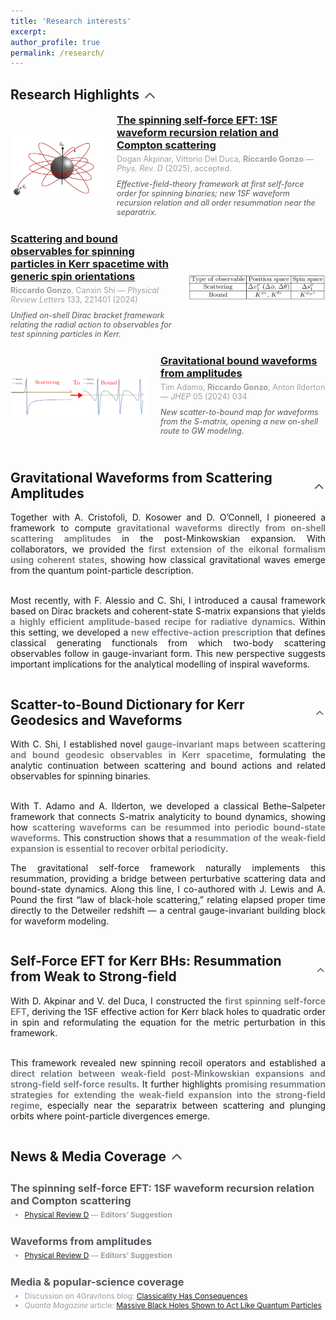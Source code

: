 ```yaml
---
title: 'Research interests'
excerpt:
author_profile: true
permalink: /research/
---
```


## <span style="display: flex; align-items: center;">Research Highlights <span onclick="toggleVisibility('highlights')" style="cursor: pointer; display: inline-block; vertical-align: middle; margin-left: 5px;"><svg id="arrow-highlights" style="display: inline-block; transform: rotate(0deg); transition: transform 0.5s; vertical-align: middle; transform-origin: center; fill: #4A4E52;" xmlns="http://www.w3.org/2000/svg" height="24" viewBox="0 0 24 24" width="24"><path d="M18.59 16.41L20 15l-8-8-8 8 1.41 1.41L12 9.83z"/></svg></span></span>
<div id="highlights" style="max-height: 2000px; overflow: hidden; transition: max-height 0.5s ease-out;">

  <!-- Publication 1 -->
  <div style="display: flex; align-items: center; margin-bottom: 20px;">
    <img src="/images/PRD_1SF_spinning.jpeg" alt="Publication 1" style="width: 150px; height: auto; margin-right: 20px;">
    <div style="flex: 1; display: flex; flex-direction: column; justify-content: center;">
      <h3 style="margin: 0;"><a href="https://arxiv.org/abs/2504.02025" target="_blank">The spinning self-force EFT: 1SF waveform recursion relation and Compton scattering</a></h3>
      <p style="font-size: 0.9em; margin: 5px 0;color:#9BA1A6">Dogan Akpinar, Vittorio Del Duca, <b>Riccardo Gonzo</b> — <i>Phys. Rev. D</i> (2025), accepted.</p>
      <p style="font-size: 0.9em; margin: 5px 0;color:#51585e"><i>Effective-field-theory framework at first self-force order for spinning binaries; new 1SF waveform recursion relation and all order resummation near the separatrix.</i></p>
    </div>
  </div>

  <!-- Publication 2 -->
  <div style="display: flex; align-items: center; margin-bottom: 20px;">
    <div style="flex: 1; display: flex; flex-direction: column; justify-content: center;">
      <h3 style="margin: 0;"><a href="https://doi.org/10.1103/PhysRevLett.133.221401" target="_blank">Scattering and bound observables for spinning particles in Kerr spacetime with generic spin orientations</a></h3>
      <p style="font-size: 0.9em; margin: 5px 0;color:#9BA1A6"><b>Riccardo Gonzo</b>, Canxin Shi — <i>Physical Review Letters</i> 133, 221401 (2024)</p>
      <p style="font-size: 0.9em; margin: 5px 0;color:#51585e"><i>Unified on-shell Dirac bracket framework relating the radial action to observables for test spinning particles in Kerr.</i></p>
    </div>
    <img src="/images/PRL_scattering_bound.png" alt="Publication 2" style="width: 220px; height: auto; margin-left: 20px;">
  </div>

  <!-- Publication 3 -->
  <div style="display: flex; align-items: center; margin-bottom: 20px;">
    <img src="/images/JHEP_bound_waveforms.png" alt="Publication 3" style="width: 220px; height: auto; margin-right: 20px;">
    <div style="flex: 1; display: flex; flex-direction: column; justify-content: center;">
      <h3 style="margin: 0;"><a href="https://doi.org/10.1007/JHEP05(2024)034" target="_blank">Gravitational bound waveforms from amplitudes</a></h3>
      <p style="font-size: 0.9em; margin: 5px 0;color:#9BA1A6">Tim Adamo, <b>Riccardo Gonzo</b>, Anton Ilderton — <i>JHEP</i> 05 (2024) 034</p>
      <p style="font-size: 0.9em; margin: 5px 0;color:#51585e"><i> New scatter-to-bound map for waveforms from the S-matrix, opening a new on-shell route to GW modeling.</i></p>
    </div>
  </div>

</div>

## <span style="display: flex; align-items: center;">Gravitational Waveforms from Scattering Amplitudes <span onclick="toggleVisibility('waveforms')" style="cursor: pointer; display: inline-block; vertical-align: middle; margin-left: 5px;"><svg id="arrow-waveforms" style="display: inline-block; transform: rotate(0deg); transition: transform 0.5s; vertical-align: middle; transform-origin: center; fill: #4A4E52;" xmlns="http://www.w3.org/2000/svg" height="24" viewBox="0 0 24 24" width="24"><path d="M18.59 16.41L20 15l-8-8-8 8 1.41 1.41L12 9.83z"/></svg></span></span>
<div id="waveforms" style="max-height: 1000px; overflow: hidden; transition: max-height 0.5s ease-out; text-align: justify;">
  Together with A. Cristofoli, D. Kosower and D. O’Connell, I pioneered a framework to compute <span style="color:#6c757d;font-weight:600;">gravitational waveforms directly from on-shell scattering amplitudes</span> in the post-Minkowskian expansion. With collaborators, we provided the <span style="color:#6c757d;font-weight:600;">first extension of the eikonal formalism using coherent states</span>, showing how classical gravitational waves emerge from the quantum point-particle description. <br><br>

 Most recently, with F. Alessio and C. Shi, I introduced a causal framework based on Dirac brackets and coherent-state S-matrix expansions that yields <span style="color:#6c757d;font-weight:600;">a highly efficient amplitude-based recipe for radiative dynamics</span>. Within this setting, we developed a <span style="color:#6c757d;font-weight:600;">new effective-action prescription</span> that defines classical generating functionals from which two-body scattering observables follow in gauge-invariant form. This new perspective suggests important implications for the analytical modelling of inspiral waveforms.

</div>

## <span style="display: flex; align-items: center;">Scatter-to-Bound Dictionary for Kerr Geodesics and Waveforms<span onclick="toggleVisibility('dictionary')" style="cursor: pointer; display: inline-block; vertical-align: middle; margin-left: 5px;"><svg id="arrow-dictionary" style="display: inline-block; transform: rotate(0deg); transition: transform 0.5s; vertical-align: middle; transform-origin: center; fill: #4A4E52;" xmlns="http://www.w3.org/2000/svg" height="24" viewBox="0 0 24 24" width="24"><path d="M18.59 16.41L20 15l-8-8-8 8 1.41 1.41L12 9.83z"/></svg></span></span>
<div id="dictionary" style="max-height: 1000px; overflow: hidden; transition: max-height 0.5s ease-out; text-align: justify;">
  With C. Shi, I established novel <span style="color:#6c757d;font-weight:600;">gauge-invariant maps between scattering and bound geodesic observables in Kerr spacetime</span>, formulating the analytic continuation between scattering and bound actions and related observables for spinning binaries. <br><br>

  With T. Adamo and A. Ilderton, we developed a classical Bethe–Salpeter framework that connects S-matrix analyticity to bound dynamics, showing how <span style="color:#6c757d;font-weight:600;">scattering waveforms can be resummed into periodic bound-state waveforms</span>. This construction shows that a <span style="color:#6c757d;font-weight:600;">resummation of the weak-field expansion is essential to recover orbital periodicity</span>. 
  
  The gravitational self-force framework naturally implements this resummation, providing a bridge between perturbative scattering data and bound-state dynamics. Along this line, I co-authored with J. Lewis and A. Pound the first “law of black-hole scattering,” relating elapsed proper time directly to the Detweiler redshift — a central gauge-invariant building block for waveform modeling.
</div>

## <span style="display: flex; align-items: center;">Self-Force EFT for Kerr BHs: Resummation from Weak to Strong-field <span onclick="toggleVisibility('selforce')" style="cursor: pointer; display: inline-block; vertical-align: middle; margin-left: 5px;"><svg id="arrow-selforce" style="display: inline-block; transform: rotate(0deg); transition: transform 0.5s; vertical-align: middle; transform-origin: center; fill: #4A4E52;" xmlns="http://www.w3.org/2000/svg" height="24" viewBox="0 0 24 24" width="24"><path d="M18.59 16.41L20 15l-8-8-8 8 1.41 1.41L12 9.83z"/></svg></span></span>
<div id="selforce" style="max-height: 1000px; overflow: hidden; transition: max-height 0.5s ease-out; text-align: justify;">
  With D. Akpinar and V. del Duca, I constructed the <span style="color:#6c757d;font-weight:600;">first spinning self-force EFT</span>, deriving the 1SF effective action for Kerr black holes to quadratic order in spin and reformulating the equation for the metric perturbation in this framework. <br><br>

  This framework revealed new spinning recoil operators and established a <span style="color:#6c757d;font-weight:600;">direct relation between weak-field post-Minkowskian expansions and strong-field self-force results</span>. It further highlights <span style="color:#6c757d;font-weight:600;">promising resummation strategies for extending the weak-field expansion into the strong-field regime</span>, especially near the separatrix between scattering and plunging orbits where point-particle divergences emerge.
</div>


## <span style="display: flex; align-items: center;">News & Media Coverage <span onclick="toggleVisibility('news')" style="cursor: pointer; display: inline-block; vertical-align: middle; margin-left: 5px;"><svg id="arrow-news" style="display: inline-block; transform: rotate(0deg); transition: transform 1s; vertical-align: middle; transform-origin: center; fill: #4A4E52;" xmlns="http://www.w3.org/2000/svg" height="24" viewBox="0 0 24 24" width="24"><path d="M18.59 16.41L20 15l-8-8-8 8 1.41 1.41L12 9.83z"/></svg></span></span>
<div id="news" style="max-height: 2000px; overflow: hidden; transition: max-height 0.5s ease-out;">
  <div style="margin-bottom: 10px;"></div>

  <!-- 1SF SPINNING — PRD Editors' Suggestion -->
  <div style="display: flex; align-items: center; margin-bottom: 20px;">
    <div style="flex: 1; display: flex; flex-direction: column; justify-content: center;">
      <h3 style="margin: 0;color:#51585e">The spinning self-force EFT: 1SF waveform recursion relation and Compton scattering</h3>
      <ul style="font-size: 0.95em; margin: 5px 0;color:#51585e;text-align:justify">
        <li style="font-size: 0.9em; color: #9BA1A6;">
          <a href="https://doi.org/10.1103/PhysRevD" target="_blank">Physical Review D</a> — <strong>Editors’ Suggestion</strong>
        </li>
      </ul>
    </div>
  </div>

  <!-- WAVEFORMS FROM AMPLITUDES — PRD Editors' Suggestion -->
  <div style="display: flex; align-items: center; margin-bottom: 20px;">
    <div style="flex: 1; display: flex; flex-direction: column; justify-content: center;">
      <h3 style="margin: 0;color:#51585e">Waveforms from amplitudes</h3>
      <ul style="font-size: 0.95em; margin: 5px 0;color:#51585e;text-align:justify">
        <li style="font-size: 0.9em; color: #9BA1A6;">
          <a href="https://doi.org/10.1103/PhysRevD.106.056007" target="_blank">Physical Review D</a> — <strong>Editors’ Suggestion</strong>
        </li>
      </ul>
    </div>
  </div>

  <!-- MEDIA COVERAGE — 4Gravitons & Quanta -->
  <div style="display: flex; align-items: center; margin-bottom: 20px;">
    <div style="flex: 1; display: flex; flex-direction: column; justify-content: center;">
      <h3 style="margin: 0;color:#51585e">Media & popular-science coverage</h3>
      <ul style="font-size: 0.95em; margin: 5px 0;color:#51585e;text-align:justify">
        <li style="font-size: 0.9em; color: #9BA1A6;">
          Discussion on 4Gravitons blog: <a href="https://4gravitons.com/2021/12/31/classicality-has-consequences/" target="_blank">Classicality Has Consequences</a>
        </li>
        <li style="font-size: 0.9em; color: #9BA1A6;">
          <em>Quanta Magazine</em> article: <a href="http://www.quantamagazine.org/massive-black-holes-shown-to-act-like-quantum-particles-20220329/" target="_blank">Massive Black Holes Shown to Act Like Quantum Particles</a>
        </li>
      </ul>
    </div>
  </div>
</div>


<script>
  function toggleVisibility(id) {
    var element = document.getElementById(id);
    var arrow = document.getElementById('arrow-' + id);
    if (element.style.maxHeight === "2000px") {
      element.style.maxHeight = "0px";
      arrow.style.transform = "rotate(180deg)";
    } else {
      element.style.maxHeight = "2000px";
      arrow.style.transform = "rotate(0deg)";
    }
  }
</script>

